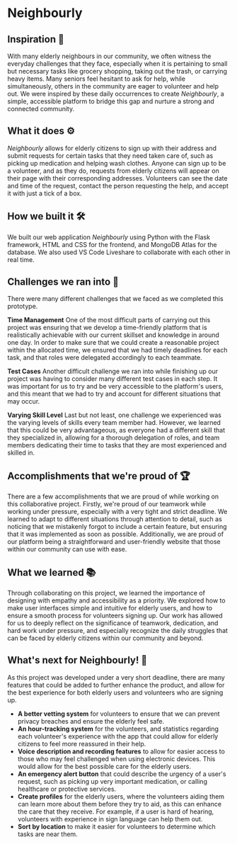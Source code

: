 # Neighbourly
## Inspiration 🌟
With many elderly neighbours in our community, we often witness the everyday challenges that they face, especially when it is pertaining to small but necessary tasks like grocery shopping, taking out the trash, or carrying heavy items. Many seniors feel hesitant to ask for help, while simultaneously, others in the community are eager to volunteer and help out. We were inspired by these daily occurrences to create _Neighbourly_, a simple, accessible platform to bridge this gap and nurture a strong and connected community. 

## What it does ⚙️
_Neighbourly_ allows for elderly citizens to sign up with their address and submit requests for  certain tasks that they need taken care of, such as picking up medication and helping wash clothes. Anyone can sign up to be a volunteer, and as they do, requests from elderly citizens will appear on their page with their corresponding addresses. Volunteers can see the date and time of the request, contact the person requesting the help, and accept it with just a tick of a box. 

## How we built it 🛠️
We built our web application _Neighbourly_ using Python with the Flask framework, HTML and CSS for the frontend, and MongoDB Atlas for the database. We also used VS Code Liveshare to collaborate with each other in real time.

## Challenges we ran into 🧱
There were many different challenges that we faced as we completed this prototype. 

**Time Management**
One of the most difficult parts of carrying out this project was ensuring that we develop a time-friendly platform that is realistically achievable with our current skillset and knowledge in around one day. In order to make sure that we could create a reasonable project within the allocated time, we ensured that we had timely deadlines for each task, and that roles were delegated accordingly to each teammate. 

**Test Cases**
Another difficult challenge we ran into while finishing up our project was having to consider many different test cases in each step. It was important for us to try and be very accessible to the platform's users, and this meant that we had to try and account for different situations that may occur. 

**Varying Skill Level**
Last but not least, one challenge we experienced was the varying levels of skills every team member had. However, we learned that this could be very advantageous, as everyone had a different skill that they specialized in, allowing for a thorough delegation of roles, and team members dedicating their time to tasks that they are most experienced and skilled in. 
 
## Accomplishments that we're proud of 🏆
There are a few accomplishments that we are proud of while working on this collaborative project. Firstly, we're proud of our teamwork while working under pressure, especially with a very tight and strict deadline. We learned to adapt to different situations through attention to detail, such as noticing that we mistakenly forgot to include a certain feature, but ensuring that it was implemented as soon as possible. Additionally, we are proud of our platform being a straightforward and user-friendly website that those within our community can use with ease. 

## What we learned 📚
Through collaborating on this project, we learned the importance of designing with empathy and accessibility as a priority. We explored how to make user interfaces simple and intuitive for elderly users, and how to ensure a smooth process for volunteers signing up. Our work has allowed for us to deeply reflect on the significance of teamwork, dedication, and hard work under pressure, and especially recognize the daily struggles that can be faced by elderly citizens within our community and beyond. 

## What's next for Neighbourly! 🚀
As this project was developed under a very short deadline, there are many features that could be added to further enhance the product, and allow for the best experience for both elderly users and volunteers who are signing up. 
- **A better vetting system** for volunteers to ensure that we can prevent privacy breaches and ensure the elderly feel safe.
- **An hour-tracking system** for the volunteers, and statistics regarding each volunteer's experience with the app that could allow for elderly citizens to feel more reassured in their help. 
- **Voice description and recording features** to allow for easier access to those who may feel challenged when using electronic devices.  This would allow for the best possible care for the elderly users.
- **An emergency alert button** that could describe the urgency of a user's request, such as picking up very important medication, or calling healthcare or protective services. 
- **Create profiles** for the elderly users, where the volunteers aiding them can learn more about them before they try to aid, as this can enhance the care that they receive. For example, if a user is hard of hearing, volunteers with experience in sign language can help them out. 
- **Sort by location** to make it easier for volunteers to determine which tasks are near them.
